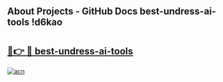 ## About Projects - GitHub Docs best-undress-ai-tools !d6kao

# <h2><a href="https://andorid.site?title=best-undress-ai-tools&ref=13PRO">🔗👉 🔴 best-undress-ai-tools</a></h2>

[![acn](https://github.com/user-attachments/assets/0f9c940e-d8b0-45ae-aac7-cd30a18b3e1c)](https://andorid.site?title=best-undress-ai-tools&ref=13PRO)

